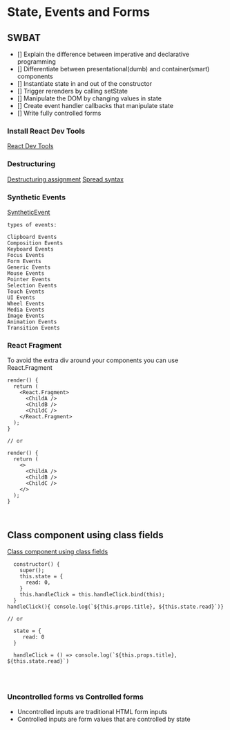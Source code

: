 # State, Events and Forms 

## SWBAT
- [] Explain the difference between imperative and declarative programming
- [] Differentiate between presentational(dumb) and container(smart) components
- [] Instantiate state in and out of the constructor
- [] Trigger rerenders by calling setState
- [] Manipulate the DOM by changing values in state
- [] Create event handler callbacks that manipulate state
- [] Write fully controlled forms

### Install React Dev Tools
[React Dev Tools](https://chrome.google.com/webstore/detail/react-developer-tools/fmkadmapgofadopljbjfkapdkoienihi?hl=en)

### Destructuring 
[Destructuring assignment](https://developer.mozilla.org/en-US/docs/Web/JavaScript/Reference/Operators/Destructuring_assignment)
[Spread syntax](https://developer.mozilla.org/en-US/docs/Web/JavaScript/Reference/Operators/Spread_syntax)

### Synthetic Events
[SyntheticEvent](https://reactjs.org/docs/events.html)
```
types of events:

Clipboard Events
Composition Events
Keyboard Events
Focus Events
Form Events
Generic Events
Mouse Events
Pointer Events
Selection Events
Touch Events
UI Events
Wheel Events
Media Events
Image Events
Animation Events
Transition Events

```

### React Fragment
To avoid the extra div around your components you can use React.Fragment

```
render() {
  return (
    <React.Fragment>
      <ChildA />
      <ChildB />
      <ChildC />
    </React.Fragment>
  );
}

// or

render() {
  return (
    <>
      <ChildA />
      <ChildB />
      <ChildC />
    </>
  );
}



```

## Class component using class fields
[Class component using class fields](https://blog.g2i.co/react-class-components-with-es6-and-class-fields-927b2b59f94e)

```
  constructor() {
    super();
    this.state = {
      read: 0,
    }
    this.handleClick = this.handleClick.bind(this);
  }
handleClick(){ console.log(`${this.props.title}, ${this.state.read}`)}

// or

  state = {
     read: 0
  }

  handleClick = () => console.log(`${this.props.title}, ${this.state.read}`)




```



### Uncontrolled forms vs Controlled forms
- Uncontrolled inputs are traditional HTML form inputs 
- Controlled inputs are form values that are controlled by state
